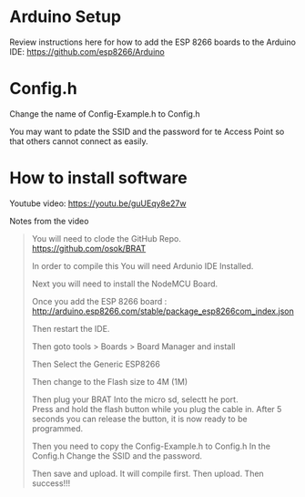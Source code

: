 # Arduino Setup

Review instructions here for how to add the ESP 8266 boards to the Arduino IDE: https://github.com/esp8266/Arduino

# Config.h
Change the name of Config-Example.h to Config.h

You may want to pdate the SSID and the password for te Access Point so that others cannot connect as easily.  

# How to install software

Youtube video: https://youtu.be/guUEqy8e27w

Notes from the video
 
> You will need to clode the GitHub Repo.
> https://github.com/osok/BRAT
> 
> In order to compile this You will need Ardunio IDE Installed.
> 
> Next you will need to install the NodeMCU Board.
> 
> Once you add the ESP 8266 board : http://arduino.esp8266.com/stable/package_esp8266com_index.json
> 
> Then restart the IDE.
> 
> Then goto tools > Boards > Board Manager and install
> 
> Then Select the Generic ESP8266
> 
> Then change to the Flash size to 4M (1M)
> 
> Then plug your BRAT Into the micro sd, selectt he port.  
> Press and hold the flash button while you plug the cable in.
> After 5 seconds you can release the button, it is now ready to be programmed.
>  
> Then you need to copy the Config-Example.h to Config.h
> In the Config.h Change the SSID and the password.
> 
> Then save and upload.  It will compile first.
> Then upload.
> Then success!!!
